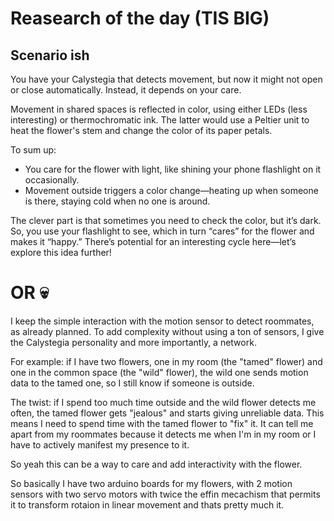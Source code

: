 # Reasearch of the day (TIS BIG)

## Scenario ish

You have your Calystegia that detects movement, but now it might not open or close automatically. Instead, it depends on your care.  

Movement in shared spaces is reflected in color, using either LEDs (less interesting) or thermochromatic ink. The latter would use a Peltier unit to heat the flower's stem and change the color of its paper petals.  

To sum up:  
- You care for the flower with light, like shining your phone flashlight on it occasionally.  
- Movement outside triggers a color change—heating up when someone is there, staying cold when no one is around.  

The clever part is that sometimes you need to check the color, but it’s dark. So, you use your flashlight to see, which in turn “cares” for the flower and makes it “happy.” There’s potential for an interesting cycle here—let’s explore this idea further!  


# OR 💀

I keep the simple interaction with the motion sensor to detect roommates, as already planned. To add complexity without using a ton of sensors, I give the Calystegia personality and more importantly, a network.  

For example: if I have two flowers, one in my room (the "tamed" flower) and one in the common space (the "wild" flower), the wild one sends motion data to the tamed one, so I still know if someone is outside.  

The twist: if I spend too much time outside and the wild flower detects me often, the tamed flower gets "jealous" and starts giving unreliable data. This means I need to spend time with the tamed flower to "fix" it. It can tell me apart from my roommates because it detects me when I'm in my room or I have to actively manifest my presence to it. 

So yeah this can be a way to care and add interactivity with the flower.


So basically I have two arduino boards for my flowers, with 2 motion sensors with two servo motors with twice the effin mecachism that permits it to transform rotaion in linear movement and thats pretty much it.